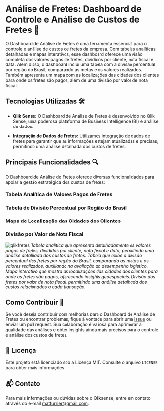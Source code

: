 # Análise de Fretes: Dashboard de Controle e Análise de Custos de Fretes 🚚

O Dashboard de Análise de Fretes é uma ferramenta essencial para o controle e análise de custos de fretes da empresa. Com tabelas analíticas detalhadas e mapas interativos, esse dashboard oferece uma visão completa dos valores pagos de fretes, divididos por cliente, nota fiscal e data. Além disso, o dashboard inclui uma tabela com a divisão percentual por região do Brasil, comparando as metas e os valores realizados. Também apresenta um mapa com as localizações das cidades dos clientes para onde os fretes são pagos, além de uma divisão por valor de nota fiscal.

## Tecnologias Utilizadas 🛠️

- **Qlik Sense:** O Dashboard de Análise de Fretes é desenvolvido no Qlik Sense, uma poderosa plataforma de Business Intelligence (BI) e análise de dados.

- **Integração de Dados de Fretes:** Utilizamos integração de dados de fretes para garantir que as informações estejam atualizadas e precisas, permitindo uma análise detalhada dos custos de fretes.

## Principais Funcionalidades 🔍

O Dashboard de Análise de Fretes oferece diversas funcionalidades para apoiar a gestão estratégica dos custos de fretes:

### Tabela Analítica de Valores Pagos de Fretes
### Tabela de Divisão Percentual por Região do Brasil
### Mapa de Localização das Cidades dos Clientes
### Divisão por Valor de Nota Fiscal
![qlikfretes](https://github.com/matfurrier/qlikfretes/assets/30526394/a16c3283-464b-4d30-b3a5-2ffb0cb9c07e)
*Tabela analítica que apresenta detalhadamente os valores pagos de fretes, divididos por cliente, nota fiscal e data, permitindo uma análise detalhada dos custos de fretes.*
*Tabela que exibe a divisão percentual dos fretes por região do Brasil, comparando as metas e os valores realizados, auxiliando na avaliação do desempenho logístico.*
*Mapa interativo que mostra as localizações das cidades dos clientes para onde os fretes são pagos, oferecendo insights geoespaciais.*
*Divisão dos fretes por valor de nota fiscal, permitindo uma análise detalhada dos custos relacionados a cada transação.*

## Como Contribuir 👥

Se você deseja contribuir com melhorias para o Dashboard de Análise de Fretes ou encontrar problemas, fique à vontade para abrir uma [issue](https://github.com/matfurrier/qlikfretes/issues) ou enviar um pull request. Sua colaboração é valiosa para aprimorar a qualidade das análises e obter insights ainda mais precisos para o controle e análise dos custos de fretes.

## 📄 Licença

Este projeto está licenciado sob a Licença MIT. Consulte o arquivo `LICENSE` para obter mais informações.

## 📬 Contato

Para mais informações ou dúvidas sobre o Qliksense, entre em contato através do e-mail matfurrier@gmail.com.
